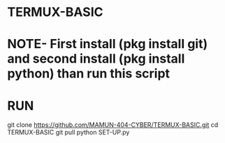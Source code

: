 # TERMUX-BASIC 
# NOTE- First install (pkg install git) and second install (pkg install python) than run this script 
# RUN 
git clone https://github.com/MAMUN-404-CYBER/TERMUX-BASIC.git 
cd TERMUX-BASIC 
git pull 
python SET-UP.py
